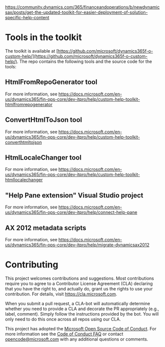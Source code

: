 
https://community.dynamics.com/365/financeandoperations/b/newdynamicsax/posts/get-the-updated-toolkit-for-easier-deployment-of-solution-specific-help-content

# Tools in the toolkit

The toolkit is available at [https://github.com/microsoft/dynamics365f-o-custom-help/](https://github.com/microsoft/dynamics365f-o-custom-help/). The repo contains the following tools and the source code for the tools:

## HtmlFromRepoGenerator tool

For more information, see https://docs.microsoft.com/en-us/dynamics365/fin-ops-core/dev-itpro/help/custom-help-toolkit-htmlfromrepogenerator

## ConvertHtmlToJson tool

For more information, see https://docs.microsoft.com/en-us/dynamics365/fin-ops-core/dev-itpro/help/custom-help-toolkit-converthtmltojson

## HtmlLocaleChanger tool

For more information, see https://docs.microsoft.com/en-us/dynamics365/fin-ops-core/dev-itpro/help/custom-help-toolkit-htmllocalechanger

## "Help Pane extension" Visual Studio project

For more information, see https://docs.microsoft.com/en-us/dynamics365/fin-ops-core/dev-itpro/help/connect-help-pane

## AX 2012 metadata scripts

For more information, see https://docs.microsoft.com/en-us/dynamics365/fin-ops-core/dev-itpro/help/migrate-dynamicsax2012

# Contributing

This project welcomes contributions and suggestions.  Most contributions require you to agree to a
Contributor License Agreement (CLA) declaring that you have the right to, and actually do, grant us
the rights to use your contribution. For details, visit https://cla.microsoft.com.

When you submit a pull request, a CLA-bot will automatically determine whether you need to provide
a CLA and decorate the PR appropriately (e.g., label, comment). Simply follow the instructions
provided by the bot. You will only need to do this once across all repos using our CLA.

This project has adopted the [Microsoft Open Source Code of Conduct](https://opensource.microsoft.com/codeofconduct/).
For more information see the [Code of Conduct FAQ](https://opensource.microsoft.com/codeofconduct/faq/) or
contact [opencode@microsoft.com](mailto:opencode@microsoft.com) with any additional questions or comments.
